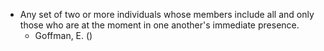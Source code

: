 - Any set of two or more individuals whose members include all and only those who are at the moment in one another's immediate presence.
	- Goffman, E. ()